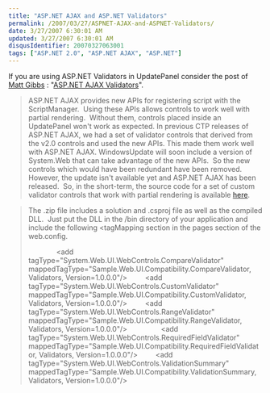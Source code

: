 ```yaml
---
title: "ASP.NET AJAX and ASP.NET Validators"
permalink: /2007/03/27/ASPNET-AJAX-and-ASPNET-Validators/
date: 3/27/2007 6:30:01 AM
updated: 3/27/2007 6:30:01 AM
disqusIdentifier: 20070327063001
tags: ["ASP.NET 2.0", "ASP.NET AJAX", "ASP.NET"]
---
```

If you are using ASP.NET Validators in UpdatePanel consider the post of [Matt Gibbs](http://blogs.msdn.com/mattgi/) : "[ASP.NET AJAX Validators](http://blogs.msdn.com/mattgi/archive/2007/01/23/asp-net-ajax-validators.aspx)".

> ASP.NET AJAX provides new APIs for registering script with the ScriptManager.  Using these APIs allows controls to work well with partial rendering.  Without them, controls placed inside an UpdatePanel won't work as expected. In previous CTP releases of ASP.NET AJAX, we had a set of validator controls that derived from the v2.0 controls and used the new APIs. This made them work well with ASP.NET AJAX. WindowsUpdate will soon include a version of System.Web that can take advantage of the new APIs.  So the new controls which would have been redundant have been removed.  However, the update isn't available yet and ASP.NET AJAX has been released.  So, in the short-term, the source code for a set of custom validator controls that work with partial rendering is available [here](http://blogs.msdn.com/mattgi/attachment/1516974.ashx).
<!-- more -->
> 
> The .zip file includes a solution and .csproj file as well as the compiled DLL.  Just put the DLL in the /bin directory of your application and include the following <tagMapping section in the pages section of the web.config.
> 
>       <tagMapping>
>         <add tagType="System.Web.UI.WebControls.CompareValidator"           mappedTagType="Sample.Web.UI.Compatibility.CompareValidator, Validators, Version=1.0.0.0"/>
>         <add tagType="System.Web.UI.WebControls.CustomValidator"            mappedTagType="Sample.Web.UI.Compatibility.CustomValidator, Validators, Version=1.0.0.0"/>
>         <add tagType="System.Web.UI.WebControls.RangeValidator"             mappedTagType="Sample.Web.UI.Compatibility.RangeValidator, Validators, Version=1.0.0.0"/>
>         <add tagType="System.Web.UI.WebControls.RegularExpressionValidator" mappedTagType="Sample.Web.UI.Compatibility.RegularExpressionValidator, Validators, Version=1.0.0.0"/>
>         <add tagType="System.Web.UI.WebControls.RequiredFieldValidator"     mappedTagType="Sample.Web.UI.Compatibility.RequiredFieldValidator, Validators, Version=1.0.0.0"/>
>         <add tagType="System.Web.UI.WebControls.ValidationSummary"          mappedTagType="Sample.Web.UI.Compatibility.ValidationSummary, Validators, Version=1.0.0.0"/>
>       </tagMapping>
